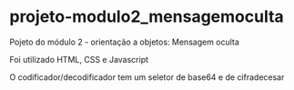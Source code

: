 # projeto-modulo2_mensagemoculta

Pojeto do módulo 2 - orientação a objetos: Mensagem oculta 

Foi utilizado HTML, CSS e Javascript 

O codificador/decodificador tem um seletor de base64 e de cifradecesar 




